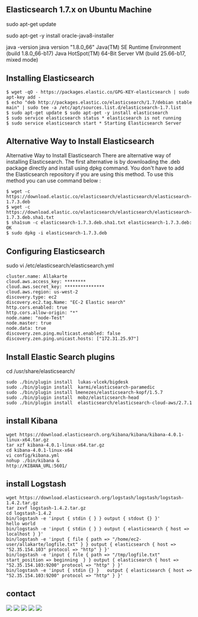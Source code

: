 Elasticsearch 1.7.x on Ubuntu Machine
-------------------------------------------------------
sudo apt-get update

sudo apt-get -y install oracle-java8-installer

java -version java version "1.8.0_66" Java(TM) SE Runtime Environment (build 1.8.0_66-b17) Java HotSpot(TM) 64-Bit Server VM (build 25.66-b17, mixed mode)

Installing Elasticsearch
--------------------------------

	$ wget -qO - https://packages.elastic.co/GPG-KEY-elasticsearch | sudo apt-key add -
	$ echo "deb http://packages.elastic.co/elasticsearch/1.7/debian stable main" | sudo tee -a /etc/apt/sources.list.d/elasticsearch-1.7.list
	$ sudo apt-get update $ sudo apt-get -y install elasticsearch
	$ sudo service elasticsearch status * elasticsearch is not running
	$ sudo service elasticsearch start * Starting Elasticsearch Server

Alternative Way to Install Elasticsearch
------------------------------------------------------

Alternative Way to Install Elasticsearch
There are alternative way of installing Elasticsearch. The first alternative is by downloading the .deb package directly and install using dpkg command. You don't have to add the Elasticsearch repository if you are using this method. To use this method you can use command below :

	$ wget -c https://download.elastic.co/elasticsearch/elasticsearch/elasticsearch-1.7.3.deb
	$ wget -c https://download.elastic.co/elasticsearch/elasticsearch/elasticsearch-1.7.3.deb.sha1.txt
	$ sha1sum -c elasticsearch-1.7.3.deb.sha1.txt elasticsearch-1.7.3.deb: OK
	$ sudo dpkg -i elasticsearch-1.7.3.deb

Configuring Elasticsearch
------------------------------------
sudo vi /etc/elasticsearch/elasticsearch.yml

	cluster.name: Allakarte
	cloud.aws.access_key: ********
	cloud.aws.secret_key: ***************
	cloud.aws.region: us-west-2
	discovery.type: ec2
	discovery.ec2.tag.Name: "EC-2 Elastic search"
	http.cors.enabled: true
	http.cors.allow-origin: "*"
	node.name: "node-Test"
	node.master: true
	node.data: true
	discovery.zen.ping.multicast.enabled: false
	discovery.zen.ping.unicast.hosts: ["172.31.25.97"]
Install Elastic Search plugins 
------------------------------------------
cd /usr/share/elasticsearch/

	sudo ./bin/plugin install  lukas-vlcek/bigdesk
	sudo ./bin/plugin install  karmi/elasticsearch-paramedic
	sudo ./bin/plugin install lmenezes/elasticsearch-kopf/1.5.7
	sudo ./bin/plugin install  mobz/elasticsearch-head
	sudo ./bin/plugin install  elasticsearch/elasticsearch-cloud-aws/2.7.1

install Kibana
--------------------

	wget https://download.elasticsearch.org/kibana/kibana/kibana-4.0.1-linux-x64.tar.gz
	tar xzf kibana-4.0.1-linux-x64.tar.gz
	cd kibana-4.0.1-linux-x64
	vi config/kibana.yml 
	nohup ./bin/kibana &
	http://KIBANA_URL:5601/

install Logstash
----------------------

	wget https://download.elasticsearch.org/logstash/logstash/logstash-1.4.2.tar.gz 
	tar zxvf logstash-1.4.2.tar.gz 
	cd logstash-1.4.2
	bin/logstash -e 'input { stdin { } } output { stdout {} }' 
	hello world 
	bin/logstash -e 'input { stdin { } } output { elasticsearch { host => localhost } }' 
	bin/logstash -e 'input { file { path => "/home/ec2-user/allakarte/logfile.txt" } } output { elasticsearch { host => "52.35.154.103" protocol => "http" } }'
	bin/logstash -e 'input { file { path => "/tmp/logfile.txt" start_position => beginning  } } output { elasticsearch { host => "52.35.154.103:9200" protocol => "http" } }'
	bin/logstash -e 'input { stdin {} }   output { elasticsearch { host => "52.35.154.103:9200" protocol => "http" } }'

contact
-----------

[<img src="https://s3-us-west-2.amazonaws.com/martinsocial/MARTIN2.png" />](http://gennexttraining.herokuapp.com/)
[<img src="https://s3-us-west-2.amazonaws.com/martinsocial/github.png" />](https://github.com/tkssharma)
[<img src="https://s3-us-west-2.amazonaws.com/martinsocial/mail.png" />](mailto:tarun.softengg@gmail.com)
[<img src="https://s3-us-west-2.amazonaws.com/martinsocial/linkedin.png" />](https://www.linkedin.com/in/tkssharma)
[<img src="https://s3-us-west-2.amazonaws.com/martinsocial/twitter.png" />](https://twitter.com/tkssharma)
